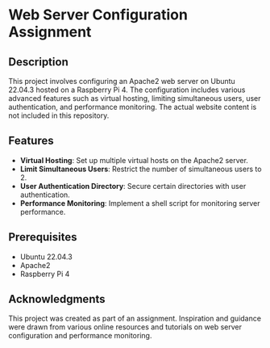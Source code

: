 # Web Server Configuration Assignment

## Description
This project involves configuring an Apache2 web server on Ubuntu 22.04.3 hosted on a Raspberry Pi 4. The configuration includes various advanced features such as virtual hosting, limiting simultaneous users, user authentication, and performance monitoring. The actual website content is not included in this repository.

## Features
- **Virtual Hosting**: Set up multiple virtual hosts on the Apache2 server.
- **Limit Simultaneous Users**: Restrict the number of simultaneous users to 2.
- **User Authentication Directory**: Secure certain directories with user authentication.
- **Performance Monitoring**: Implement a shell script for monitoring server performance.

## Prerequisites
- Ubuntu 22.04.3
- Apache2
- Raspberry Pi 4

## Acknowledgments
This project was created as part of an assignment.
Inspiration and guidance were drawn from various online resources and tutorials on web server configuration and performance monitoring.

